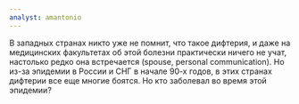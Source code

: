```yaml
---
analyst: amantonio
---
```


В западных странах никто уже не помнит, что такое дифтерия, и даже на медицинских факультетах об этой болезни практически ничего не учат, настолько редко она встречается (spouse, personal communication). Но из-за эпидемии в России и СНГ в начале 90-х годов, в этих странах дифтерии все еще многие боятся. Но кто заболевал во время этой эпидемии?
